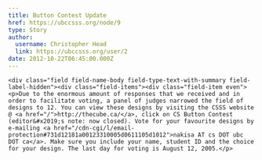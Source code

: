 ```yaml
---
title: Button Contest Update 
href: https://ubccsss.org/node/9
type: Story
author:
  username: Christopher Head
  link: https://ubccsss.org/user/2
date: 2012-10-22T06:45:00.000Z
---
```



    <div class="field field-name-body field-type-text-with-summary field-label-hidden"><div class="field-items"><div class="field-item even"><p>Due to the enormous amount of responses that we received and in order to facilitate voting, a panel of judges narrowed the field of designs to 12. You can view these designs by visiting the CSSS website @ <a href="/">http://thecube.ca/</a>, click on CS Button Contest (editor&#x2019;s note: now closed). Vote for your favourite designs by e-mailing <a href="/cdn-cgi/l/email-protection#731d12181a00123310005d0611105d1012">nakisa AT cs DOT ubc DOT ca</a>. Make sure you include your name, student ID and the choice for your design. The last day for voting is August 12, 2005.</p>
</div></div></div>    <footer>
          </footer>
    